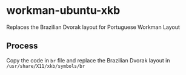 # workman-ubuntu-xkb
Replaces the Brazilian Dvorak layout for Portuguese Workman Layout

## Process
Copy the code in ``` br ``` file and replace the Brazilian Dvorak layout in ``` /usr/share/X11/xkb/symbols/br ```
